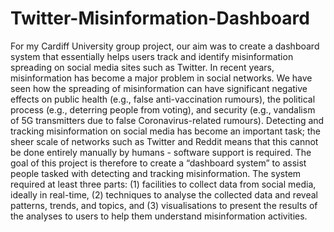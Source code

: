 # Twitter-Misinformation-Dashboard
 For my Cardiff University  group project, our aim was to create a dashboard system that essentially helps users track and identify misinformation spreading on social media sites such as Twitter. In recent years, misinformation has become a major problem in social networks. We have seen how the spreading of misinformation can have significant negative effects on public health (e.g., false anti-vaccination rumours), the political process (e.g., deterring people from voting), and security (e.g., vandalism of 5G transmitters due to false Coronavirus-related rumours). Detecting and tracking misinformation on social media has become an important task; the sheer scale of networks such as Twitter and Reddit means that this cannot be done entirely manually by humans - software support is required. The goal of this project is therefore to create a “dashboard system” to assist people tasked with detecting and tracking misinformation. The system required at least three parts: (1) facilities to collect data from social media, ideally in real-time, (2) techniques to analyse the collected data and reveal patterns, trends, and topics, and (3) visualisations to present the results of the analyses to users to help them understand misinformation activities.
